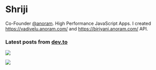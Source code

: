 # Shriji
 Co-Founder [@anoram](https://github.com/anoram). High Performance JavaScript Apps. I created https://vadivelu.anoram.com/ and https://biriyani.anoram.com/ API. 

  ### Latest posts from [dev.to](https://dev.to/shriji)
  [<img src="https://dev.to/social_previews/article/383322.png"/>](https://dev.to/shriji/learn-how-to-build-simple-image-api-service-92b)

  
  [<img src="https://dev.to/social_previews/article/372863.png"/>](https://dev.to/shriji/crypto-widget-with-svelte-28h0)

<!--
**peopledrivemecrazy/peopledrivemecrazy** is a ✨ _special_ ✨ repository because its `README.md` (this file) appears on your GitHub profile.
[![GGWP](https://img.shields.io/badge/GG-WP-crimson.svg)](https://shriji.xyz/)
Here are some ideas to get you started:

- 🔭 I’m currently working on ...
- 🌱 I’m currently learning ...
- 👯 I’m looking to collaborate on ...
- 🤔 I’m looking for help with ...
- 💬 Ask me about ...
- 📫 How to reach me: ...
- 😄 Pronouns: ...
- ⚡ Fun fact: ...
-->


